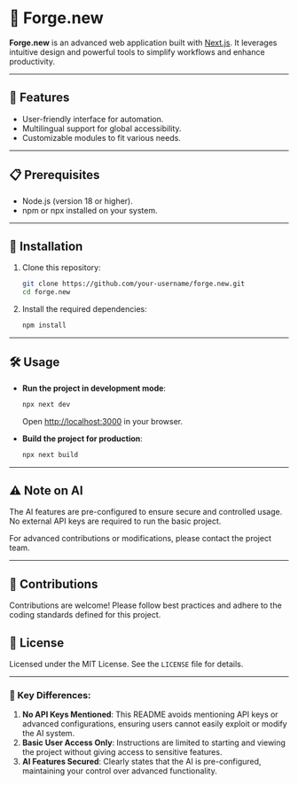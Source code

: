 # 🌟 Forge.new  

**Forge.new** is an advanced web application built with [Next.js](https://nextjs.org/). It leverages intuitive design and powerful tools to simplify workflows and enhance productivity.  

---

## 🚀 Features  
- User-friendly interface for automation.  
- Multilingual support for global accessibility.  
- Customizable modules to fit various needs.  

---

## 📋 Prerequisites  
- Node.js (version 18 or higher).  
- npm or npx installed on your system.  

---

## 📂 Installation  

1. Clone this repository:  
   ```bash
   git clone https://github.com/your-username/forge.new.git
   cd forge.new
   ```  

2. Install the required dependencies:  
   ```bash
   npm install
   ```  

---

## 🛠️ Usage  

- **Run the project in development mode**:  
  ```bash
  npx next dev
  ```  
  Open [http://localhost:3000](http://localhost:3000) in your browser.  

- **Build the project for production**:  
  ```bash
  npx next build
  ```  

---

## ⚠️ Note on AI  
The AI features are pre-configured to ensure secure and controlled usage. No external API keys are required to run the basic project.  

For advanced contributions or modifications, please contact the project team.  

---

## 🔧 Contributions  
Contributions are welcome! Please follow best practices and adhere to the coding standards defined for this project.  

## 📝 License  
Licensed under the MIT License. See the `LICENSE` file for details.  

---

### 🔑 Key Differences:  
1. **No API Keys Mentioned**: This README avoids mentioning API keys or advanced configurations, ensuring users cannot easily exploit or modify the AI system.  
2. **Basic User Access Only**: Instructions are limited to starting and viewing the project without giving access to sensitive features.  
3. **AI Features Secured**: Clearly states that the AI is pre-configured, maintaining your control over advanced functionality.
